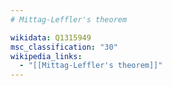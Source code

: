 ```yaml
---
# Mittag-Leffler's theorem

wikidata: Q1315949
msc_classification: "30"
wikipedia_links:
  - "[[Mittag-Leffler's theorem]]"
---
```

